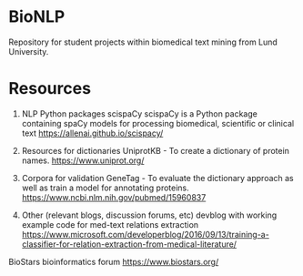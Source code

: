 # BioNLP

Repository for student projects within biomedical text mining from Lund University.

# Resources

1. NLP Python packages
scispaCy
scispaCy is a Python package containing spaCy models for processing biomedical, scientific or clinical text
https://allenai.github.io/scispacy/


2. Resources for dictionaries
UniprotKB - To create a dictionary of protein names.
https://www.uniprot.org/


3. Corpora for validation
GeneTag - To evaluate the dictionary approach as well as train a model for annotating proteins.
https://www.ncbi.nlm.nih.gov/pubmed/15960837


4. Other (relevant blogs, discussion forums, etc)
devblog with working example code for med-text relations extraction
https://www.microsoft.com/developerblog/2016/09/13/training-a-classifier-for-relation-extraction-from-medical-literature/

BioStars bioinformatics forum
https://www.biostars.org/
